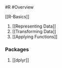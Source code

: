 #R #Overview 

[[R-Basics]]

1. [[Representing Data]]
2. [[Transforming Data]]
3. [[Applying Functions]]


### Packages

1. [[dplyr]]
